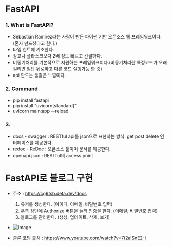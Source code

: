 # FastAPI 
### 1. What is FastAPI?
- Sebastián Ramírez라는 사람이 만든 파이썬 기반 오픈소스 웹 프레임워크이다.(혼자 만드셨다고 한다.)<br>
- 타입 힌트에 기초한다.
- 장고나 플라스크보다 2배 정도 빠르고 간결하다.
- 비동기처리를 기본적으로 지원하는 프레임워크이다.(비동기처리란 특정코드가 오래 걸리면 일단 뒤로하고 다른 코드 실행가능 한 것)
- api 만드는 툴같은 느낌이다.

### 2. Command
- pip install fastapi
- pip install "uvicorn[standard]"
- uvicorn main:app --reload

### 3. 
- docs - swagger : RESTful api를 json으로 표현하는 방식. get post delete 인터페이스를 제공한다.
- redoc - ReDoc : 오픈소스 툴이며 문서를 제공한다.
- openapi.json : RESTful의 access point

# FastAPI로 블로그 구현
- 주소 : https://cg9tsb.deta.dev/docs
  1. 유저를 생성한다. (아이디, 이메일, 비밀번호 입력)
  2. 우측 상단에 Authorize 버튼을 눌러 인증을 한다. (이메일, 비밀번호 입력)
  3. 블로그를 관리한다. (생성, 업데이트, 삭제, 보기)
- ![image](https://user-images.githubusercontent.com/73030613/199460770-04211653-3032-4ead-a5ef-37e62bd599f5.png)


- 클론 코딩 출처 : https://www.youtube.com/watch?v=7t2alSnE2-I

